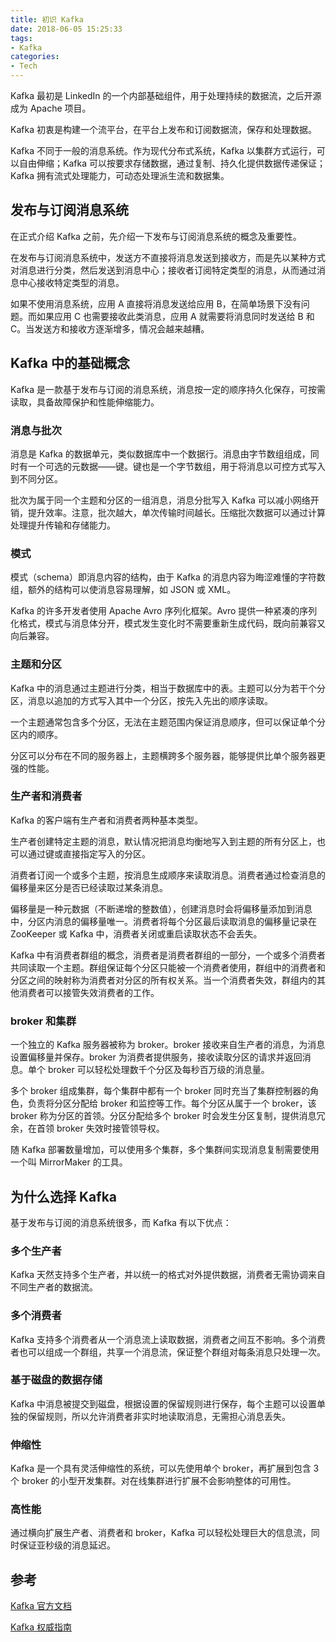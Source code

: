 ```yaml
---
title: 初识 Kafka
date: 2018-06-05 15:25:33
tags:
- Kafka
categories:
- Tech
---
```


Kafka 最初是 LinkedIn 的一个内部基础组件，用于处理持续的数据流，之后开源成为 Apache 项目。

Kafka 初衷是构建一个流平台，在平台上发布和订阅数据流，保存和处理数据。

Kafka 不同于一般的消息系统。作为现代分布式系统，Kafka 以集群方式运行，可以自由伸缩；Kafka 可以按要求存储数据，通过复制、持久化提供数据传递保证；Kafka 拥有流式处理能力，可动态处理派生流和数据集。





<!-- more -->

## 发布与订阅消息系统

在正式介绍 Kafka 之前，先介绍一下发布与订阅消息系统的概念及重要性。

在发布与订阅消息系统中，发送方不直接将消息发送到接收方，而是先以某种方式对消息进行分类，然后发送到消息中心；接收者订阅特定类型的消息，从而通过消息中心接收特定类型的消息。

如果不使用消息系统，应用 A 直接将消息发送给应用 B，在简单场景下没有问题。而如果应用 C 也需要接收此类消息，应用 A 就需要将消息同时发送给 B 和 C。当发送方和接收方逐渐增多，情况会越来越糟。





## Kafka 中的基础概念

Kafka 是一款基于发布与订阅的消息系统，消息按一定的顺序持久化保存，可按需读取，具备故障保护和性能伸缩能力。



### 消息与批次

消息是 Kafka 的数据单元，类似数据库中一个数据行。消息由字节数组组成，同时有一个可选的元数据——键。键也是一个字节数组，用于将消息以可控方式写入到不同分区。

批次为属于同一个主题和分区的一组消息，消息分批写入 Kafka 可以减小网络开销，提升效率。注意，批次越大，单次传输时间越长。压缩批次数据可以通过计算处理提升传输和存储能力。



### 模式

模式（schema）即消息内容的结构，由于 Kafka 的消息内容为晦涩难懂的字符数组，额外的结构可以使消息容易理解，如 JSON 或 XML。

Kafka 的许多开发者使用 Apache Avro 序列化框架。Avro 提供一种紧凑的序列化格式，模式与消息体分开，模式发生变化时不需要重新生成代码，既向前兼容又向后兼容。



### 主题和分区

Kafka 中的消息通过主题进行分类，相当于数据库中的表。主题可以分为若干个分区，消息以追加的方式写入其中一个分区，按先入先出的顺序读取。

一个主题通常包含多个分区，无法在主题范围内保证消息顺序，但可以保证单个分区内的顺序。

分区可以分布在不同的服务器上，主题横跨多个服务器，能够提供比单个服务器更强的性能。



### 生产者和消费者

Kafka 的客户端有生产者和消费者两种基本类型。

生产者创建特定主题的消息，默认情况把消息均衡地写入到主题的所有分区上，也可以通过键或直接指定写入的分区。

消费者订阅一个或多个主题，按消息生成顺序来读取消息。消费者通过检查消息的偏移量来区分是否已经读取过某条消息。

偏移量是一种元数据（不断递增的整数值），创建消息时会将偏移量添加到消息中，分区内消息的偏移量唯一。消费者将每个分区最后读取消息的偏移量记录在 ZooKeeper 或 Kafka 中，消费者关闭或重启读取状态不会丢失。

Kafka 中有消费者群组的概念，消费者是消费者群组的一部分，一个或多个消费者共同读取一个主题。群组保证每个分区只能被一个消费者使用，群组中的消费者和分区之间的映射称为消费者对分区的所有权关系。当一个消费者失效，群组内的其他消费者可以接管失效消费者的工作。



### broker 和集群

一个独立的 Kafka 服务器被称为 broker。broker 接收来自生产者的消息，为消息设置偏移量并保存。broker 为消费者提供服务，接收读取分区的请求并返回消息。单个 broker 可以轻松处理数千个分区及每秒百万级的消息量。

多个 broker 组成集群，每个集群中都有一个 broker 同时充当了集群控制器的角色，负责将分区分配给 broker 和监控等工作。每个分区从属于一个 broker，该 broker 称为分区的首领。分区分配给多个 broker 时会发生分区复制，提供消息冗余，在首领 broker 失效时接管领导权。

随 Kafka 部署数量增加，可以使用多个集群，多个集群间实现消息复制需要使用一个叫 MirrorMaker 的工具。





## 为什么选择 Kafka

基于发布与订阅的消息系统很多，而 Kafka 有以下优点：



### 多个生产者

Kafka 天然支持多个生产者，并以统一的格式对外提供数据，消费者无需协调来自不同生产者的数据流。



### 多个消费者

Kafka 支持多个消费者从一个消息流上读取数据，消费者之间互不影响。多个消费者也可以组成一个群组，共享一个消息流，保证整个群组对每条消息只处理一次。



### 基于磁盘的数据存储

Kafka 中消息被提交到磁盘，根据设置的保留规则进行保存，每个主题可以设置单独的保留规则，所以允许消费者非实时地读取消息，无需担心消息丢失。



### 伸缩性

Kafka 是一个具有灵活伸缩性的系统，可以先使用单个 broker，再扩展到包含 3 个 broker 的小型开发集群。对在线集群进行扩展不会影响整体的可用性。



### 高性能

通过横向扩展生产者、消费者和 broker，Kafka 可以轻松处理巨大的信息流，同时保证亚秒级的消息延迟。






## 参考

[Kafka 官方文档](http://kafka.apache.org/documentation/)

[Kafka 权威指南](http://shop.oreilly.com/product/0636920044123.do)